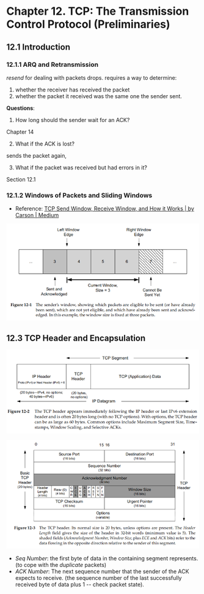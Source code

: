 # Chapter 12. TCP: The Transmission Control Protocol (Preliminaries) #

## 12.1 Introduction

### 12.1.1 ARQ and Retransmission

*resend* for dealing with packets drops. requires a way to determine:

1. whether the receiver has received the packet
2. whether the packet it received was the same one the sender sent.

**Questions**:

1. How long should the sender wait for an ACK?

Chapter 14

2. What if the ACK is lost?

sends the packet again,

3. What if the packet was received but had errors in it?

Section 12.1

### 12.1.2 Windows of Packets and Sliding Windows

- Reference: [TCP Send Window, Receive Window, and How it Works | by Carson | Medium](https://cabulous.medium.com/tcp-send-window-receive-window-and-how-it-works-8629a4fad9ec)

![image-20230409142709723](./ch12.assets/image-20230409142709723.png)

 

## 12.3 TCP Header and Encapsulation ##

![image-20230409145407070](./ch12.assets/image-20230409145407070.png)

![image-20230409145423523](./ch12.assets/image-20230409145423523.png)

- _Seq Number_: the first byte of data in the containing segment represents. (to cope with the *duplicate* packets)
- _ACK Number_: The next sequence number that the sender of the ACK expects to receive. (the sequence number of the last successfully received byte of data plus 1 -- check packet state). 
